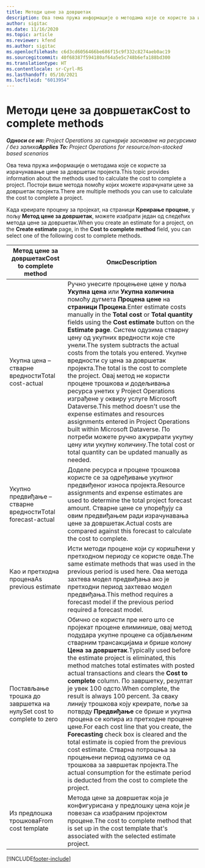 ```yaml
---
title: Методи цене за довршетак
description: Ова тема пружа информације о методама које се користе за израчунавање цене за довршетак пројекта.
author: sigitac
ms.date: 11/16/2020
ms.topic: article
ms.reviewer: kfend
ms.author: sigitac
ms.openlocfilehash: c6d3cd6056466be686f15c9f332c8274aeb0ac19
ms.sourcegitcommit: 40f68387f594180af64a5e5c748b6efa188bd300
ms.translationtype: HT
ms.contentlocale: sr-Cyrl-RS
ms.lasthandoff: 05/10/2021
ms.locfileid: "6013954"
---
```

# <a name="cost-to-complete-methods"></a><span data-ttu-id="0c436-103">Методи цене за довршетак</span><span class="sxs-lookup"><span data-stu-id="0c436-103">Cost to complete methods</span></span>

<span data-ttu-id="0c436-104">_**Односи се на:** Project Operations за сценарије засноване на ресурсима / без залиха_</span><span class="sxs-lookup"><span data-stu-id="0c436-104">_**Applies To:** Project Operations for resource/non-stocked based scenarios_</span></span>

<span data-ttu-id="0c436-105">Ова тема пружа информације о методама које се користе за израчунавање цене за довршетак пројекта.</span><span class="sxs-lookup"><span data-stu-id="0c436-105">This topic provides information about the methods used to calculate the cost to complete a project.</span></span> <span data-ttu-id="0c436-106">Постоји више метода помоћу којих можете израчунати цене за довршетак пројекта.</span><span class="sxs-lookup"><span data-stu-id="0c436-106">There are multiple methods you can use to calculate the cost to complete a project.</span></span> 

<span data-ttu-id="0c436-107">Када креирате процену за пројекат, на страници **Креирање процене**, у пољу **Метод цене за довршетак**, можете изабрати један од следећих метода цене за довршетак.</span><span class="sxs-lookup"><span data-stu-id="0c436-107">When you create an estimate for a project, on the **Create estimate** page, in the **Cost to complete method** field, you can select one of the following cost to complete methods.</span></span>

| <span data-ttu-id="0c436-108">Метод цене за довршетак</span><span class="sxs-lookup"><span data-stu-id="0c436-108">Cost to complete method</span></span>    | <span data-ttu-id="0c436-109">Опис</span><span class="sxs-lookup"><span data-stu-id="0c436-109">Description</span></span>                                                                                                                                                                                                                                                                                                                                                                                                                                                                                        |
|------------------------------|----------------------------------------------------------------------------------------------------------------------------------------------------------------------------------------------------------------------------------------------------------------------------------------------------------------------------------------------------------------------------------------------------------------------------------------------------------------------------------------------------|
| <span data-ttu-id="0c436-110">Укупна цена – стварне вредности</span><span class="sxs-lookup"><span data-stu-id="0c436-110">Total cost-actual</span></span>            | <span data-ttu-id="0c436-111">Ручно унесите процењене цене у поља **Укупна цена** или **Укупна количина** помоћу дугмета **Процена цене** на **страници Процена**.</span><span class="sxs-lookup"><span data-stu-id="0c436-111">Enter estimate costs manually in the **Total cost** or **Total quantity** fields using the **Cost estimate** button on the **Estimate page**.</span></span> <span data-ttu-id="0c436-112">Систем одузима стварну цену од укупних вредности које сте унели.</span><span class="sxs-lookup"><span data-stu-id="0c436-112">The system subtracts the actual costs from the totals you entered.</span></span> <span data-ttu-id="0c436-113">Укупне вредности су цена за довршетак пројекта.</span><span class="sxs-lookup"><span data-stu-id="0c436-113">The total is the cost to complete the project.</span></span> <span data-ttu-id="0c436-114">Овај метод не користи процене трошкова и додељивања ресурса унетих у Project Operations изграђене у оквиру услуге Microsoft Dataverse.</span><span class="sxs-lookup"><span data-stu-id="0c436-114">This method doesn't use the expense estimates and resources assignments entered in Project Operations built within Microsoft Dataverse.</span></span> <span data-ttu-id="0c436-115">По потреби можете ручно ажурирати укупну цену или укупну количину.</span><span class="sxs-lookup"><span data-stu-id="0c436-115">The total cost or total quantity can be updated manually as needed.</span></span>  |
| <span data-ttu-id="0c436-116">Укупно предвиђање – стварне вредности</span><span class="sxs-lookup"><span data-stu-id="0c436-116">Total forecast-actual</span></span>        | <span data-ttu-id="0c436-117">Доделе ресурса и процене трошкова користе се за одређивање укупног предвиђеног износа пројекта.</span><span class="sxs-lookup"><span data-stu-id="0c436-117">Resource assignments and expense estimates are used to determine the total project forecast amount.</span></span> <span data-ttu-id="0c436-118">Стварне цене се упоређују са овим предвиђањем ради израчунавања цене за довршетак.</span><span class="sxs-lookup"><span data-stu-id="0c436-118">Actual costs are compared against this forecast to calculate the cost to complete.</span></span>                                                                                                                                                                                                                                                                          |
| <span data-ttu-id="0c436-119">Као и претходна процена</span><span class="sxs-lookup"><span data-stu-id="0c436-119">As previous estimate</span></span>         | <span data-ttu-id="0c436-120">Исти методи процене који су коришћени у претходном периоду се користе овде.</span><span class="sxs-lookup"><span data-stu-id="0c436-120">The same estimate methods that was used in the previous period is used here.</span></span> <span data-ttu-id="0c436-121">Ова метода захтева модел предвиђања ако је претходни период захтевао модел предвиђања.</span><span class="sxs-lookup"><span data-stu-id="0c436-121">This method requires a forecast model if the previous period required a forecast model.</span></span>                                                                                                                                                                                                                                                                                                                           |
| <span data-ttu-id="0c436-122">Постављање трошка до завршетка на нулу</span><span class="sxs-lookup"><span data-stu-id="0c436-122">Set cost to complete to zero</span></span> | <span data-ttu-id="0c436-123">Обично се користи пре него што се пројекат процене елиминише, овај метод подудара укупне процене са објављеним стварним трансакцијама и брише колону **Цена за довршетак**.</span><span class="sxs-lookup"><span data-stu-id="0c436-123">Typically used before the estimate project is eliminated, this method matches total estimates with posted actual transactions and clears the **Cost to complete** column.</span></span> <span data-ttu-id="0c436-124">По завршетку, резултат је увек 100 одсто.</span><span class="sxs-lookup"><span data-stu-id="0c436-124">When complete, the result is always 100 percent.</span></span> <span data-ttu-id="0c436-125">За сваку линију трошкова коју креирате, поље за потврду **Предвиђање** се брише и укупна процена се копира из претходне процене цене.</span><span class="sxs-lookup"><span data-stu-id="0c436-125">For each cost line that you create, the **Forecasting** check box is cleared and the total estimate is copied from the previous cost estimate.</span></span> <span data-ttu-id="0c436-126">Стварна потрошња за процењени период одузима се од трошкова за завршетак пројекта.</span><span class="sxs-lookup"><span data-stu-id="0c436-126">The actual consumption for the estimate period is deducted from the cost to complete the project.</span></span>              |
| <span data-ttu-id="0c436-127">Из предлошка трошкова</span><span class="sxs-lookup"><span data-stu-id="0c436-127">From cost template</span></span>           | <span data-ttu-id="0c436-128">Метода цене за довршетак која је конфигурисана у предлошку цена који је повезан са изабраним пројектом процене.</span><span class="sxs-lookup"><span data-stu-id="0c436-128">The cost to complete method that is set up in the cost template that's associated with the selected estimate project.</span></span>                                                                                                                                                                                                                                                                                                                                                                          |


[!INCLUDE[footer-include](../includes/footer-banner.md)]